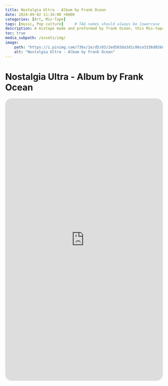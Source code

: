 ```yaml
---
title: Nostalgia Ultra - Album by Frank Ocean
date: 2024-09-02 11:34:00 +0800
categories: [Art, Mix-Tape]
tags: [music, Pop culture]     # TAG names should always be lowercase
description: A mixtape made and preformed by frank Ocean, this Mix-tape is considerd to have changed the Hip-Hop music scene in the early 10's of this century. 
toc: true
media_subpath: /assets/img/
image:
    path: "https://i.pinimg.com/736x/2e/d5/03/2ed503da3d1c86ce3156d0268f442956.jpg"
    alt: "Nostalgia Ultra - Album by Frank Ocean"
---
```


# Nostalgia Ultra - Album by Frank Ocean


<iframe style="border-radius:20px" src="https://open.spotify.com/embed/album/182D7nDZqcYghZKQxnSJ03?utm_source=generator&theme=0" width="100%" height="900" frameBorder="0" allowfullscreen="" allow="autoplay; clipboard-write; encrypted-media; fullscreen; picture-in-picture" loading="lazy"></iframe>


